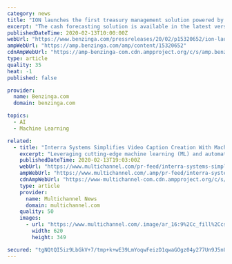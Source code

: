```yaml
---
category: news
title: "ION launches the first treasury management solution powered by machine learning"
excerpt: "The cash forecasting solution is available in the latest versions of ION Treasury's award-winning ITS and Reval products ION, the largest global provider of trading, analytics, and risk management solutions for capital markets,"
publishedDateTime: 2020-02-13T10:00:00Z
webUrl: "https://www.benzinga.com/pressreleases/20/02/p15320652/ion-launches-the-first-treasury-management-solution-powered-by-machine-learning"
ampWebUrl: "https://amp.benzinga.com/amp/content/15320652"
cdnAmpWebUrl: "https://amp-benzinga-com.cdn.ampproject.org/c/s/amp.benzinga.com/amp/content/15320652"
type: article
quality: 35
heat: -1
published: false

provider:
  name: Benzinga.com
  domain: benzinga.com

topics:
  - AI
  - Machine Learning

related:
  - title: "Interra Systems Simplifies Video Caption Creation With Machine Learning-Based QC Solution"
    excerpt: "Leveraging cutting-edge machine learning (ML) and automatic speech recognition technology, BATON Captions brings simplicity and cost savings to the creation, management, and delivery of captions for traditional TV and video streaming. BATON Captions allows broadcasters and other media professionals to address all of their captioning needs ..."
    publishedDateTime: 2020-02-13T19:03:00Z
    webUrl: "https://www.multichannel.com/pr-feed/interra-systems-simplifies-video-caption-creation-with-machine-learning-based-qc-solution"
    ampWebUrl: "https://www.multichannel.com/.amp/pr-feed/interra-systems-simplifies-video-caption-creation-with-machine-learning-based-qc-solution"
    cdnAmpWebUrl: "https://www-multichannel-com.cdn.ampproject.org/c/s/www.multichannel.com/.amp/pr-feed/interra-systems-simplifies-video-caption-creation-with-machine-learning-based-qc-solution"
    type: article
    provider:
      name: Multichannel News
      domain: multichannel.com
    quality: 50
    images:
      - url: "https://www.multichannel.com/.image/ar_16:9%2Cc_fill%2Ccs_srgb%2Cfl_progressive%2Cg_faces:center%2Cq_auto:good%2Cw_620/MTYzMjczMjc1NzA5ODU5MjE1/interrasystems-batonhybridqc.jpg"
        width: 620
        height: 349

secured: "tgNQtQI5iz9LbGkV+7/tmp+k+wE39LmYoqwFeizD1qwaGOgz04y277Un9J5nU1jxHuKJDc6bt9/uTDfz7hrxeyswRjFoM0CgeD+m26c0al71ETIezw+nu2v74C6+qulbHRzXll/IlbVOR7hAVBaqTJmTo0tKeOh7jxERwlH09WvTdtfa3wFnTJhZzs+AbqOFhzEGW+sMI+ZfQg6V8rXbSCvtIapiCprvQbRPgIkIvD0Ew/bZV64kME8fSMhISZ6x7Mzx+kOfg+ZDq7vlkjHp1+8Z7l3loVL4gZjcryXKCpaeMRF+vClX13habm6YucMw;VEFNjcSnnfecZz0oT6qM1A=="
---
```


